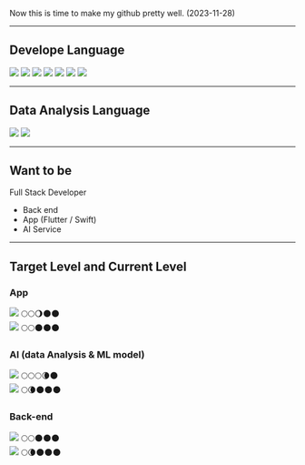 
Now this is time to make my github pretty well. (2023-11-28)

---
## Develope Language

<img src="https://img.shields.io/badge/flutter-02569B?style=for-the-badge&logo=Flutter&logoColor=skyblue"> <img src="https://img.shields.io/badge/swift-F05138?style=for-the-badge&logo=Swift&logoColor=skyblue"> <img src="https://img.shields.io/badge/Java-ffffff?style=for-the-badge&logo=Java&logoColor=red"> <img src="https://img.shields.io/badge/python-306998?style=for-the-badge&logo=Python&logoColor=yellow"> <img src="https://img.shields.io/badge/Flask-ffffff?style=for-the-badge&logo=Flask&logoColor=black"> <img src="https://img.shields.io/badge/springboot-6DB33F?style=for-the-badge&logo=Springboot&logoColor=white"> <img src="https://img.shields.io/badge/spring-6DB33F?style=for-the-badge&logo=Spring&logoColor=white"> 

---
## Data Analysis Language
<img src="https://img.shields.io/badge/python-306998?style=for-the-badge&logo=Python&logoColor=yellow"> 
<img src="https://img.shields.io/badge/R-ffffff?style=for-the-badge&logo=R&logoColor=blue"> 


---
## Want to be
Full Stack Developer
- Back end 
- App (Flutter / Swift)
- AI Service

---
## Target Level and Current Level

### App
<img src="https://img.shields.io/badge/flutter-02569B?style=for-the-badge&logo=Flutter&logoColor=skyblue"> 🌕🌕🌖🌑🌑   
<img src="https://img.shields.io/badge/swift-F05138?style=for-the-badge&logo=Swift&logoColor=skyblue"> 🌕🌕🌑🌑🌑    

### AI (data Analysis & ML model)
<img src="https://img.shields.io/badge/python-306998?style=for-the-badge&logo=Python&logoColor=yellow"> 🌕🌕🌕🌘🌑   
<img src="https://img.shields.io/badge/R-ffffff?style=for-the-badge&logo=R&logoColor=blue">  🌕🌘🌑🌑🌑   

### Back-end
<img src="https://img.shields.io/badge/springboot-6DB33F?style=for-the-badge&logo=Springboot&logoColor=white"> 🌕🌕🌑🌑🌑   
<img src="https://img.shields.io/badge/Flask-ffffff?style=for-the-badge&logo=Flask&logoColor=black"> 🌕🌘🌑🌑🌑   



